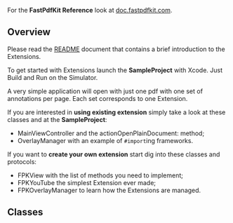 For the **FastPdfKit Reference** look at [doc.fastpdfkit.com](http://doc.fastpdfkit.com).

## Overview

Please read the [README](./docs/README.html) document that contains a brief introduction to the Extensions.

To get started with Extensions launch the **SampleProject** with Xcode.
Just Build and Run on the Simulator.

A very simple application will open with just one pdf with one set of annotations per page. Each set corresponds to one Extension.

If you are interested in **using existing extension** simply take a look at these classes and at the **SampleProject**:

* MainViewController and the actionOpenPlainDocument: method;
* OverlayManager with an example of `#import`ing frameworks.

If you want to **create your own extension** start dig into these classes and protocols:

* FPKView with the list of methods you need to implement;
* FPKYouTube the simplest Extension ever made;
* FPKOverlayManager to learn how the Extensions are managed.

## Classes